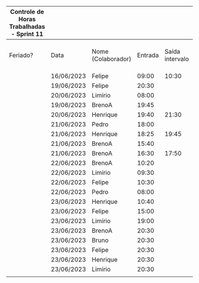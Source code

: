 | Controle de Horas Trabalhadas - Sprint 11 |  |  |  |  |  |  |  |  |  |  |  |
| --- | --- | --- | --- | --- | --- | --- | --- | --- | --- | --- | --- |
| Feriado? | Data | Nome (Colaborador) | Entrada | Saída intervalo | Retorno intervalo | Saída | Total horas |  | Nome (Colaborador) | Total horas do sprint |  |
|  | 16/06/2023 | Felipe | 09:00 | 10:30 | 14:00 | 17:20 | 4:50:00 |  | BrenoA | 07:25 |  |
|  | 19/06/2023 | Felipe | 20:30 |  |  | 21:00 | 0:30:00 |  | Bruno | 00:40 |  |
|  | 20/06/2023 | Limírio | 08:00 |  |  | 10:30 | 2:30:00 |  | Felipe | 08:20 |  |
|  | 19/06/2023 | BrenoA | 19:45 |  |  | 21:50 | 2:05:00 |  | Henrique | 04:55 |  |
|  | 20/06/2023 | Henrique | 19:40 | 21:30 | 22:10 | 22:40 | 2:20:00 |  | Limírio | 06:10 |  |
|  | 21/06/2023 | Pedro | 18:00 |  |  | 19:10 | 1:10:00 |  | Pedro | 02:10 |  |
|  | 21/06/2023 | Henrique | 18:25 | 19:45 | 22:50 | 23:05 | 1:35:00 |  | Raquel | 00:00 |  |
|  | 21/06/2023 | BrenoA | 15:40 |  |  | 16:10 | 0:30:00 |  |  |  |  |
|  | 21/06/2023 | BrenoA | 16:30 | 17:50 | 21:40 | 23:00 | 2:40:00 |  |  |  |  |
|  | 22/06/2023 | BrenoA | 10:20 |  |  | 11:50 | 1:30:00 |  |  |  |  |
|  | 22/06/2023 | Limírio | 09:30 |  |  | 11:30 | 2:00:00 |  |  |  |  |
|  | 22/06/2023 | Felipe | 10:30 |  |  | 11:50 | 1:20:00 |  |  |  |  |
|  | 22/06/2023 | Pedro | 08:00 |  |  | 09:00 | 1:00:00 |  |  |  |  |
|  | 23/06/2023 | Henrique | 10:40 |  |  | 11:00 | 0:20:00 |  |  |  |  |
|  | 23/06/2023 | Felipe | 15:00 |  |  | 16:00 | 1:00:00 |  |  |  |  |
|  | 23/06/2023 | Limírio | 19:00 |  |  | 20:00 | 1:00:00 |  |  |  |  |
|  | 23/06/2023 | BrenoA | 20:30 |  |  | 21:10 | 0:40:00 |  |  |  |  |
|  | 23/06/2023 | Bruno | 20:30 |  |  | 21:10 | 0:40:00 |  |  |  |  |
|  | 23/06/2023 | Felipe | 20:30 |  |  | 21:10 | 0:40:00 |  |  |  |  |
|  | 23/06/2023 | Henrique | 20:30 |  |  | 21:10 | 0:40:00 |  |  |  |  |
|  | 23/06/2023 | Limírio | 20:30 |  |  | 21:10 | 0:40:00 |  |  |  |  |
|  |  |  |  |  |  |  |  |  |  |  |  |

